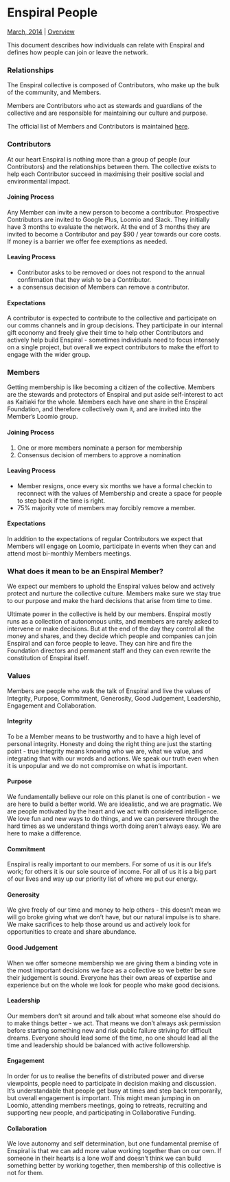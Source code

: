 Enspiral People
===============

[March, 2014](https://www.loomio.org/d/T0JW6sKd/agreement-enspiral-people) | [Overview](https://github.com/enspiral/agreements/blob/master/README.md)

This document describes how individuals can relate with Enspiral and defines how people can join or leave the network.

### Relationships
The Enspiral collective is composed of Contributors, who make up the bulk of the community, and Members.

Members are Contributors who act as stewards and guardians of the collective and are responsible for maintaining our culture and purpose.

The official list of Members and Contributors is maintained [here](https://docs.google.com/a/enspiral.com/spreadsheet/ccc?key=0Ahr3iqrIRxyQdGtmc3kwZE9fZWIzYTI2Q25xWmoxN3c&usp=sharing#gid=0).

### Contributors
At our heart Enspiral is nothing more than a group of people (our Contributors) and the relationships between them. The collective exists to help each Contributor succeed in maximising their positive social and environmental impact. 

#### Joining Process
Any Member can invite a new person to become a contributor. Prospective Contributors are invited to Google Plus, Loomio and Slack. They initially have 3 months to evaluate the network. At the end of 3 months they are invited to become a Contributor and pay $90 / year towards our core costs. If money is a barrier we offer fee exemptions as needed.

#### Leaving Process
* Contributor asks to be removed or does not respond to the annual confirmation that they wish to be a Contributor.
* a consensus decision of Members can remove a contributor.

#### Expectations
A contributor is expected to contribute to the collective and participate on our comms channels and in group decisions. They participate in our internal gift economy and freely give their time to help other Contributors and actively help build Enspiral - sometimes individuals need to focus intensely on a single project, but overall we expect contributors to make the effort to engage with the wider group. 

### Members
Getting membership is like becoming a citizen of the collective. Members are the stewards and protectors of Enspiral and put aside self-interest to act as Kaitiaki for the whole. Members each have one share in the Enspiral Foundation, and therefore collectively own it, and are invited into the Member’s Loomio group. 

#### Joining Process
1. One or more members nominate a person for membership
1. Consensus decision of members to approve a nomination

#### Leaving Process
* Member resigns, once every six months we have a formal checkin to reconnect with the values of Membership and create a space for people to step back if the time is right.
* 75% majority vote of members may forcibly remove a member.

#### Expectations
In addition to the expectations of regular Contributors we expect that Members will engage on Loomio, participate in events when they can and attend most bi-monthly Members meetings.

### What does it mean to be an Enspiral Member?
We expect our members to uphold the Enspiral values below and actively protect and nurture the collective culture. Members make sure we stay true to our purpose and make the hard decisions that arise from time to time.

Ultimate power in the collective is held by our members. Enspiral mostly runs as a collection of autonomous units, and members are rarely asked to intervene or make decisions. But at the end of the day they control all the money and shares, and they decide which people and companies can join Enspiral and can force people to leave. They can hire and fire the Foundation directors and permanent staff and they can even rewrite the constitution of Enspiral itself.

### Values
Members are people who walk the talk of Enspiral and live the values of Integrity, Purpose, Commitment, Generosity, Good Judgement, Leadership, Engagement and Collaboration.

#### Integrity
To be a Member means to be trustworthy and to have a high level of personal integrity. Honesty and doing the right thing are just the starting point - true integrity means knowing who we are, what we value, and integrating that with our words and actions. We speak our truth even when it is unpopular and we do not compromise on what is important.

#### Purpose
We fundamentally believe our role on this planet is one of contribution - we are here to build a better world. We are idealistic, and we are pragmatic. We are people motivated by the heart and we act with considered intelligence. We love fun and new ways to do things, and we can persevere through the hard times as we understand things worth doing aren’t always easy. We are here to make a difference.

#### Commitment
Enspiral is really important to our members. For some of us it is our life’s work; for others it is our sole source of income. For all of us it is a big part of our lives and way up our priority list of where we put our energy. 

#### Generosity
We give freely of our time and money to help others - this doesn’t mean we will go broke giving what we don’t have, but our natural impulse is to share. We make sacrifices to help those around us and actively look for opportunities to create and share abundance.

#### Good Judgement
When we offer someone membership we are giving them a binding vote in the most important decisions we face as a collective so we better be sure their judgement is sound. Everyone has their own areas of expertise and experience but on the whole we look for people who make good decisions.

#### Leadership
Our members don’t sit around and talk about what someone else should do to make things better - we act. That means we don’t always ask permission before starting something new and risk public failure striving for difficult dreams. Everyone should lead some of the time, no one should lead all the time and leadership should be balanced with active followership.

#### Engagement
In order for us to realise the benefits of distributed power and diverse viewpoints, people need to participate in decision making and discussion. It’s understandable that people get busy at times and step back temporarily, but overall engagement is important. This might mean jumping in on Loomio, attending members meetings, going to retreats, recruiting and supporting new people, and participating in Collaborative Funding.

#### Collaboration
We love autonomy and self determination, but one fundamental premise of Enspiral is that we can add more value working together than on our own. If someone in their hearts is a lone wolf and doesn’t think we can build something better by working together, then membership of this collective is not for them. 
